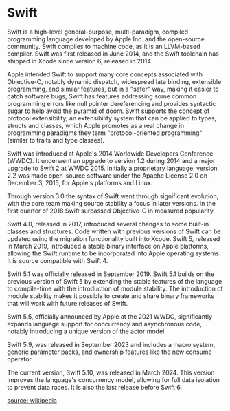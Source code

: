 
Swift
=====


Swift is a high-level general-purpose, multi-paradigm, compiled programming language developed by Apple Inc. and the open-source community. Swift compiles to machine code, as it is an LLVM-based compiler. Swift was first released in June 2014, and the Swift toolchain has shipped in Xcode since version 6, released in 2014.
  


Apple intended Swift to support many core concepts associated with Objective-C, notably dynamic dispatch, widespread late binding, extensible programming, and similar features, but in a "safer" way, making it easier to catch software bugs; Swift has features addressing some common programming errors like null pointer dereferencing and provides syntactic sugar to help avoid the pyramid of doom. Swift supports the concept of protocol extensibility, an extensibility system that can be applied to types, structs and classes, which Apple promotes as a real change in programming paradigms they term "protocol-oriented programming" (similar to traits and type classes).
  


Swift was introduced at Apple's 2014 Worldwide Developers Conference (WWDC). It underwent an upgrade to version 1.2 during 2014 and a major upgrade to Swift 2 at WWDC 2015. Initially a proprietary language, version 2.2 was made open-source software under the Apache License 2.0 on December 3, 2015, for Apple's platforms and Linux.
  


Through version 3.0 the syntax of Swift went through significant evolution, with the core team making source stability a focus in later versions. In the first quarter of 2018 Swift surpassed Objective-C in measured popularity.
  


Swift 4.0, released in 2017, introduced several changes to some built-in classes and structures. Code written with previous versions of Swift can be updated using the migration functionality built into Xcode. Swift 5, released in March 2019, introduced a stable binary interface on Apple platforms, allowing the Swift runtime to be incorporated into Apple operating systems. It is source compatible with Swift 4.
  


Swift 5.1 was officially released in September 2019. Swift 5.1 builds on the previous version of Swift 5 by extending the stable features of the language to compile-time with the introduction of module stability. The introduction of module stability makes it possible to create and share binary frameworks that will work with future releases of Swift.
  


Swift 5.5, officially announced by Apple at the 2021 WWDC, significantly expands language support for concurrency and asynchronous code, notably introducing a unique version of the actor model.
  


Swift 5.9, was released in September 2023 and includes a macro system, generic parameter packs, and ownership features like the new consume operator.
  


The current version, Swift 5.10, was released in March 2024. This version improves the language's concurrency model, allowing for full data isolation to prevent data races. It is also the last release before Swift 6.
  
  
[source: wikipedia](https://en.wikipedia.org/wiki/Swift_(programming_language))